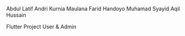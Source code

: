 Abdul Latif
Andri Kurnia Maulana
Farid Handoyo
Muhamad Syayid Aqil Hussain


Flutter Project User & Admin

